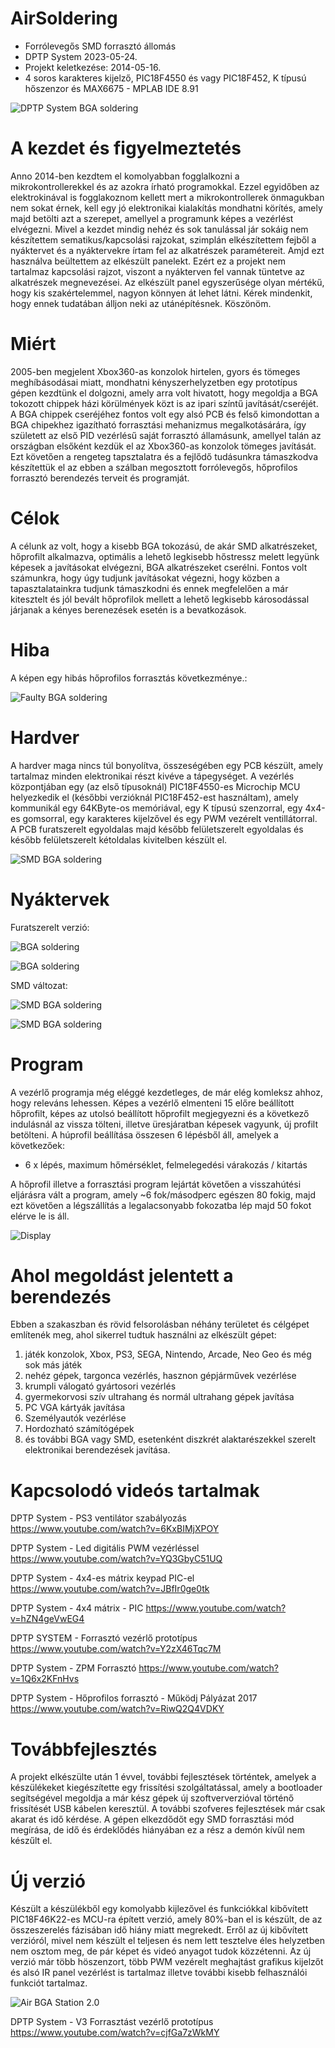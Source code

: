 # AirSoldering
* Forrólevegős SMD forrasztó állomás
* DPTP System 2023-05-24.
* Projekt keletkezése: 2014-05-16.
* 4 soros karakteres kijelző, PIC18F4550 és vagy PIC18F452, K típusú hőszenzor és MAX6675 - MPLAB IDE 8.91

![DPTP System BGA soldering](https://github.com/DPTPSystem/AirSoldering/blob/master/images/131744_dptp_bga_gep.jpg "DPTP System BGA soldering")

# A kezdet és figyelmeztetés
Anno 2014-ben kezdtem el komolyabban fogglalkozni a mikrokontrollerekkel és az azokra írható programokkal. Ezzel egyidőben az elektrokinával is 
fogglakoznom kellett mert a mikrokontrollerek önmagukban nem sokat érnek, kell egy jó elektronikai kialakítás mondhatni körítés, amely majd 
betölti azt a szerepet, amellyel a programunk képes a vezérlést elvégezni. Mivel a kezdet mindig nehéz és sok tanulással jár sokáig nem készítettem
sematikus/kapcsolási rajzokat, szimplán elkészítettem fejből a nyáktervet és a nyáktervekre írtam fel az alkatrészek paramétereit. Amjd ezt használva
beültettem az elkészült panelekt. Ezért ez a projekt nem tartalmaz kapcsolási rajzot, viszont a nyákterven fel vannak tüntetve az alkatrészek
megnevezései. Az elkészült panel egyszerűsége olyan mértékű, hogy kis szakértelemmel, nagyon könnyen át lehet látni. Kérek mindenkit, hogy ennek
tudatában álljon neki az utánépítésnek. Köszönöm.

# Miért
2005-ben megjelent Xbox360-as konzolok hirtelen, gyors és tömeges meghíbásodásai miatt, mondhatni kényszerhelyzetben egy prototípus gépen
kezdtünk el dolgozni, amely arra volt hivatott, hogy megoldja a BGA tokozott chippek házi körülmények közt is az ipari színtű javítását/cseréjét.
A BGA chippek cseréjéhez fontos volt egy alsó PCB és felső kimondottan a BGA chipekhez igazítható forrasztási mehanizmus megalkotásárára, így
született az első PID vezérlésű saját forrasztó államásunk, amellyel talán az országban elsőként kezdük el az Xbox360-as konzolok tömeges javítását.
Ezt követően a rengeteg tapsztalatra és a fejlődő tudásunkra támaszkodva készítettük el az ebben a szálban megosztott forrólevegős, hőprofilos
forrasztó berendezés terveit és programját.

# Célok
A célunk az volt, hogy a kisebb BGA tokozású, de akár SMD alkatrészeket, hőprofilt alkalmazva, optimális a lehető legkisebb hőstressz melett
legyünk képesek a javításokat elvégezni, BGA alkatrészeket cserélni. Fontos volt számunkra, hogy úgy tudjunk javításokat végezni, hogy közben
a tapasztalatainkra tudjunk támaszkodni és ennek megfelelően a már kitesztelt és jól bevált hőprofilok mellett a lehető legkisebb károsodással
járjanak a kényes berenezések esetén is a bevatkozások.

# Hiba
A képen egy hibás hőprofilos forrasztás következménye.:

![Faulty BGA soldering](https://github.com/DPTPSystem/AirSoldering/blob/master/images/131744_bga2.jpg "Faulty BGA soldering")

# Hardver
A hardver maga nincs túl bonyolítva, összeségében egy PCB készült, amely tartalmaz minden elektronikai részt kivéve a tápegységet. A vezérlés
központjában egy (az első típusoknál) PIC18F4550-es Microchip MCU helyezkedik el (későbbi verzióknál PIC18F452-est használtam), amely kommunikál
egy 64KByte-os memóriával, egy K típusú szenzorral, egy 4x4-es gomsorral, egy karakteres kijelzővel és egy PWM vezérelt ventillátorral. 
A PCB furatszerelt egyoldalas majd később felületszerelt egyoldalas és később felületszerelt kétoldalas kivitelben készült el.

![SMD BGA soldering](https://github.com/DPTPSystem/AirSoldering/blob/master/images/14484406329764_b.jpg "SMD BGA soldering")

# Nyáktervek
Furatszerelt verzió:

![BGA soldering](https://github.com/DPTPSystem/AirSoldering/blob/master/images/pcb1.PNG "BGA soldering")

![BGA soldering](https://github.com/DPTPSystem/AirSoldering/blob/master/images/pcb1_b.PNG "BGA soldering")

SMD változat:

![SMD BGA soldering](https://github.com/DPTPSystem/AirSoldering/blob/master/images/pcb2.PNG "SMD BGA soldering")

![SMD BGA soldering](https://github.com/DPTPSystem/AirSoldering/blob/master/images/pcb2_c.PNG "SMD BGA soldering")

# Program
A vezérlő programja még eléggé kezdetleges, de már elég komleksz ahhoz, hogy releváns lehessen. Képes a vezérlő elmenteni 15 előre beállított
hőprofilt, képes az utolsó beállított hőprofilt megjegyezni és a következő indulásnál az vissza tölteni, illetve üresjáratban képesek vagyunk,
új profilt betölteni. A húprofil beállítása összesen 6 lépésből áll, amelyek a következőek:
- 6 x lépés, maximum hőmérséklet, felmelegedési várakozás / kitartás

A hőprofil illetve a forrasztási program lejártát követően a visszahútési eljárásra vált a program, amely ~6 fok/másodperc egészen 80 fokig, 
majd ezt követően a légszállítás a legalacsonyabb fokozatba lép majd 50 fokot elérve le is áll.

![Display](https://github.com/DPTPSystem/AirSoldering/blob/master/images/14484406336272_b.jpg "Display")

# Ahol megoldást jelentett a berendezés
Ebben a szakaszban és rövid felsorolásban néhány területet és célgépet említenék meg, ahol sikerrel tudtuk használni az elkészült gépet:
1. játék konzolok, Xbox, PS3, SEGA, Nintendo, Arcade, Neo Geo és még sok más játék
2. nehéz gépek, targonca vezérlés, hasznon gépjárművek vezérlése
3. krumpli válogató gyártosori vezérlés
4. gyermekorvosi szív ultrahang és normál ultrahang gépek javítása
5. PC VGA kártyák javítása
6. Személyautók vezérlése
7. Hordozható számítógépek
8. és további BGA vagy SMD, esetenként diszkrét alaktarészekkel szerelt elektronikai berendezések javítása.

# Kapcsolodó videós tartalmak
DPTP System - PS3 ventilátor szabályozás
https://www.youtube.com/watch?v=6KxBIMjXPOY

DPTP System - Led digitális PWM vezérléssel
https://www.youtube.com/watch?v=YQ3GbyC51UQ

DPTP System - 4x4-es mátrix keypad PIC-el 
https://www.youtube.com/watch?v=JBfIr0ge0tk

DPTP System - 4x4 mátrix - PIC 
https://www.youtube.com/watch?v=hZN4geVwEG4

DPTP SYSTEM - Forrasztó vezérlő prototípus 
https://www.youtube.com/watch?v=Y2zX46Tqc7M

DPTP System - ZPM Forrasztó 
https://www.youtube.com/watch?v=1Q6x2KFnHvs

DPTP System - Hőprofilos forrasztó - Működj Pályázat 2017 
https://www.youtube.com/watch?v=RiwQ2Q4VDKY

# Továbbfejlesztés
A projekt elkészülte után 1 évvel, további fejlesztések történtek, amelyek a készülékeket kiegészítette egy frissítési szolgáltatással, amely 
a bootloader segítségével megoldja a már kész gépek új szoftververzióval történő frissítését USB kábelen keresztül. A további szofveres
fejlesztések már csak akarat és idő kérdése. A gépen elkezdődőt egy SMD forrasztási mód megírása, de idő és érdeklődés hiányában ez a rész
a demón kívűl nem készűlt el. 

# Új verzió
Készült a készülékből egy komolyabb kijlezővel és funkciókkal kibővített PIC18F46K22-es MCU-ra épített verzió, amely 80%-ban el is készült, de
az összeszerelés fázisában idő hiány miatt megrekedt. Erről az új kibővített verzióról, mivel nem készült el teljesen és nem lett tesztelve
éles helyzetben nem osztom meg, de pár képet és videó anyagot tudok közzétenni. Az új verzió már több höszenzort, több PWM vezérelt meghajtást
grafikus kijelzőt és alsó IR panel vezérlést is tartalmaz illetve további kisebb felhasználói funkciót tartalmaz.

![Air BGA Station 2.0](https://github.com/DPTPSystem/AirSoldering/blob/master/images/forraszto_v3.JPG "Air BGA Station 2.0")

DPTP System - V3 Forrasztást vezérlő prototípus 
https://www.youtube.com/watch?v=cjfGa7zWkMY